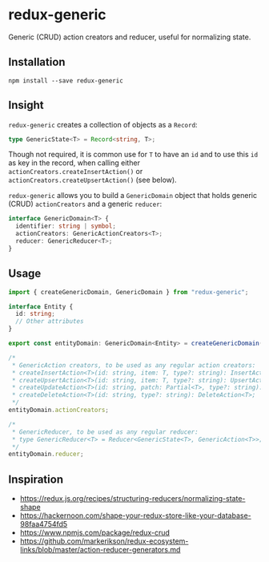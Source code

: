 # redux-generic

Generic (CRUD) action creators and reducer, useful for normalizing state.

## Installation

```
npm install --save redux-generic
```

## Insight

`redux-generic` creates a collection of objects as a `Record`:

```typescript
type GenericState<T> = Record<string, T>;
```

Though not required, it is common use for `T` to have an `id` and to use this `id` as key in the record, when calling either `actionCreators.createInsertAction()` or `actionCreators.createUpsertAction()` (see below).

`redux-generic` allows you to build a `GenericDomain` object that holds generic (CRUD) `actionCreators` and a generic `reducer`:

```typescript
interface GenericDomain<T> {
  identifier: string | symbol;
  actionCreators: GenericActionCreators<T>;
  reducer: GenericReducer<T>;
}
```

## Usage

```typescript
import { createGenericDomain, GenericDomain } from "redux-generic";

interface Entity {
  id: string;
  // Other attributes
}

export const entityDomain: GenericDomain<Entity> = createGenericDomain("ENTITY");

/*
 * GenericAction creators, to be used as any regular action creators:
 * createInsertAction<T>(id: string, item: T, type?: string): InsertAction<T>;
 * createUpsertAction<T>(id: string, item: T, type?: string): UpsertAction<T>;
 * createUpdateAction<T>(id: string, patch: Partial<T>, type?: string): UpdateAction<T>;
 * createDeleteAction<T>(id: string, type?: string): DeleteAction<T>;
 */
entityDomain.actionCreators;

/*
 * GenericReducer, to be used as any regular reducer:
 * type GenericReducer<T> = Reducer<GenericState<T>, GenericAction<T>>;
 */
entityDomain.reducer;
```

## Inspiration

- https://redux.js.org/recipes/structuring-reducers/normalizing-state-shape
- https://hackernoon.com/shape-your-redux-store-like-your-database-98faa4754fd5
- https://www.npmjs.com/package/redux-crud
- https://github.com/markerikson/redux-ecosystem-links/blob/master/action-reducer-generators.md

